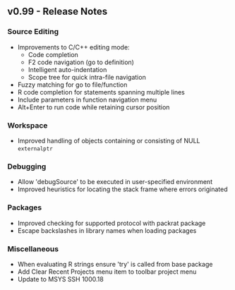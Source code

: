 
## v0.99 - Release Notes

### Source Editing

* Improvements to C/C++ editing mode:
    - Code completion
    - F2 code navigation (go to definition)
    - Intelligent auto-indentation
    - Scope tree for quick intra-file navigation
* Fuzzy matching for go to file/function
* R code completion for statements spanning multiple lines
* Include parameters in function navigation menu
* Alt+Enter to run code while retaining cursor position

### Workspace

* Improved handling of objects containing or consisting of NULL `externalptr`

### Debugging

* Allow 'debugSource' to be executed in user-specified environment
* Improved heuristics for locating the stack frame where errors originated

### Packages

* Improved checking for supported protocol with packrat package
* Escape backslashes in library names when loading packages

### Miscellaneous

* When evaluating R strings ensure 'try' is called from base package
* Add Clear Recent Projects menu item to toolbar project menu
* Update to MSYS SSH 1000.18



